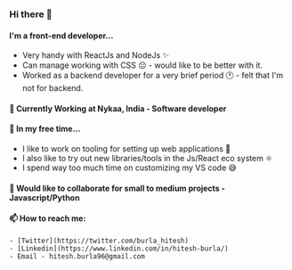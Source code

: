 ### Hi there 👋

#### I'm a front-end developer...
- Very handy with ReactJs and NodeJs ✨
- Can manage working with CSS 😐 - would like to be better with it.
- Worked as a backend developer for a very brief period 🕐 -  felt that I'm not for backend.
    
#### 🔭 Currently Working at Nykaa, India - Software developer

#### 🌱 In my free time...
- I like to work on tooling for setting up web applications 👷
- I also like to try out new libraries/tools in the Js/React eco system ⚛
- I spend way too much time on customizing my VS code 😅

#### 👯 Would like to collaborate for small to medium projects - Javascript/Python

#### 📫 How to reach me:
    - [Twitter](https://twitter.com/burla_hitesh)
    - [Linkedin](https://www.linkedin.com/in/hitesh-burla/)
    - Email - hitesh.burla96@gmail.com
